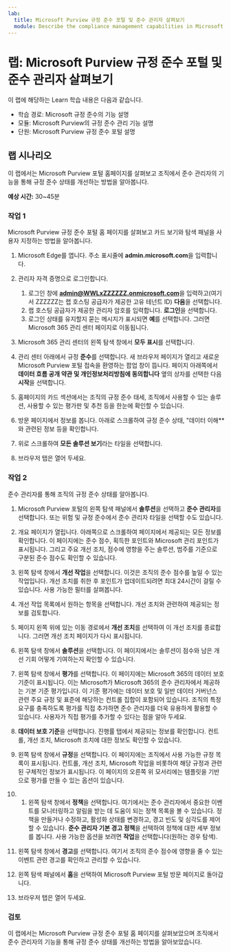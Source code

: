 ```yaml
---
lab:
  title: Microsoft Purview 규정 준수 포털 및 준수 관리자 살펴보기
  module: Describe the compliance management capabilities in Microsoft Purview
---
```


# 랩: Microsoft Purview 규정 준수 포털 및 준수 관리자 살펴보기

이 랩에 해당하는 Learn 학습 내용은 다음과 같습니다.

- 학습 경로: Microsoft 규정 준수의 기능 설명
- 모듈: Microsoft Purview의 규정 준수 관리 기능 설명
- 단원: Microsoft Purview 규정 준수 포털 설명

## 랩 시나리오

이 랩에서는 Microsoft Purview 포털 홈페이지를 살펴보고 조직에서 준수 관리자의 기능을 통해 규정 준수 상태를 개선하는 방법을 알아봅니다.

**예상 시간:** 30~45분

### 작업 1

Microsoft Purview 규정 준수 포털 홈 페이지를 살펴보고 카드 보기와 탐색 패널을 사용자 지정하는 방법을 알아봅니다.

1. Microsoft Edge를 엽니다. 주소 표시줄에 **admin.microsoft.com**을 입력합니다.
1. 관리자 자격 증명으로 로그인합니다.
    1. 로그인 창에 **admin@WWLxZZZZZZ.onmicrosoft.com**을 입력하고(여기서 ZZZZZZ는 랩 호스팅 공급자가 제공한 고유 테넌트 ID) **다음**을 선택합니다.
    1. 랩 호스팅 공급자가 제공한 관리자 암호를 입력합니다. **로그인**을 선택합니다.
    1. 로그인 상태를 유지할지 묻는 메시지가 표시되면 **예**를 선택합니다. 그러면 Microsoft 365 관리 센터 페이지로 이동됩니다.

1. Microsoft 365 관리 센터의 왼쪽 탐색 창에서 **모두 표시**를 선택합니다.

1. 관리 센터 아래에서 규정 **준수**를 선택합니다.  새 브라우저 페이지가 열리고 새로운 Microsoft Purview 포털 접속을 환영하는 팝업 창이 뜹니다. 페이지 아래쪽에서 **데이터 흐름 공개 약관 및 개인정보처리방침에 동의합니다** 옆의 상자를 선택한 다음 **시작**을 선택합니다.

1. 홈페이지의 카드 섹션에서는 조직의 규정 준수 태세, 조직에서 사용할 수 있는 솔루션, 사용할 수 있는 평가판 및 추천 등을 한눈에 확인할 수 있습니다.

1. 방문 페이지에서 정보를 봅니다.  아래로 스크롤하여 규정 준수 상태, "데이터 이해**와 관련된 정보 등을 확인합니다.

1. 위로 스크롤하여 **모든 솔루션 보기**라는 타일을 선택합니다.

1. 브라우저 탭은 열어 두세요.

### 작업 2

준수 관리자를 통해 조직의 규정 준수 상태를 알아봅니다.

1. Microsoft Purview 포털의 왼쪽 탐색 패널에서 **솔루션**을 선택하고 **준수 관리자**를 선택합니다.  또는 위험 및 규정 준수에서 준수 관리자 타일을 선택할 수도 있습니다.

1. 개요 페이지가 열립니다. 아래쪽으로 스크롤하여 페이지에서 제공되는 모든 정보를 확인합니다.  이 페이지에는 준수 점수, 획득한 포인트와 Microsoft 관리 포인트가 표시됩니다.   그리고 주요 개선 조치, 점수에 영향을 주는 솔루션, 범주를 기준으로 구분된 준수 점수도 확인할 수 있습니다.

1. 왼쪽 탐색 창에서 **개선 작업**을 선택합니다.  이것은 조직의 준수 점수를 높일 수 있는 작업입니다. 개선 조치를 취한 후 포인트가 업데이트되려면 최대 24시간이 걸릴 수 있습니다.  사용 가능한 필터를 살펴봅니다.

1. 개선 작업 목록에서 원하는 항목을 선택합니다.  개선 조치와 관련하여 제공되는 정보를 검토합니다.

1. 페이지 왼쪽 위에 있는 이동 경로에서 **개선 조치**를 선택하여 이 개선 조치를 종료합니다.  그러면 개선 조치 페이지가 다시 표시됩니다.

1. 왼쪽 탐색 창에서 **솔루션**을 선택합니다. 이 페이지에서는 솔루션이 점수와 남은 개선 기회 어떻게 기여하는지 확인할 수 있습니다.

1. 왼쪽 탐색 창에서 **평가**를 선택합니다. 이 페이지에는 Microsoft 365의 데이터 보호 기준이 표시됩니다.  이는 Microsoft가 Microsoft 365의 준수 관리자에서 제공하는 기본 기준 평가입니다.  이 기준 평가에는 데이터 보호 및 일반 데이터 거버넌스 관련 주요 규정 및 표준에 해당하는 컨트롤 집합이 포함되어 있습니다. 조직의 특정 요구를 충족하도록 평가를 직접 추가하면 준수 관리자를 더욱 유용하게 활용할 수 있습니다.  사용자가 직접 평가를 추가할 수 있다는 점을 알아 두세요.

1. **데이터 보호 기준**을 선택합니다.  진행률 탭에서 제공되는 정보를 확인합니다. 컨트롤, 개선 조치, Microsoft 조치에 대한 정보도 확인할 수 있습니다.  

1. 왼쪽 탐색 창에서 **규정**을 선택합니다.  이 페이지에는 조직에서 사용 가능한 규정 목록이 표시됩니다. 컨트롤, 개선 조치, Microsoft 작업을 비롯하여 해당 규정과 관련된 구체적인 정보가 표시됩니다. 이 페이지의 오른쪽 위 모서리에는 템플릿을 기반으로 평가를 만들 수 있는 옵션이 있습니다.

1. 1. 왼쪽 탐색 창에서 **정책**을 선택합니다. 여기에서는 준수 관리자에서 중요한 이벤트를 모니터링하고 알림을 받는 데 도움이 되는 정책 목록을 볼 수 있습니다. 정책을 만들거나 수정하고, 활성화 상태를 변경하고, 경고 빈도 및 심각도를 제어할 수 있습니다. **준수 관리자 기본 경고 정책**을 선택하여 정책에 대한 세부 정보를 봅니다.  사용 가능한 옵션을 보려면 **작업**을 선택합니다(원하는 경우 탐색).

1. 왼쪽 탐색 창에서 **경고**를 선택합니다.   여기서 조직의 준수 점수에 영향을 줄 수 있는 이벤트 관련 경고를 확인하고 관리할 수 있습니다. 

1. 왼쪽 탐색 패널에서 **홈**을 선택하여 Microsoft Purview 포털 방문 페이지로 돌아갑니다.

1. 브라우저 탭은 열어 두세요.

### 검토

이 랩에서는 Microsoft Purview 규정 준수 포털 홈 페이지를 살펴보았으며 조직에서 준수 관리자의 기능을 통해 규정 준수 상태를 개선하는 방법을 알아보았습니다.

